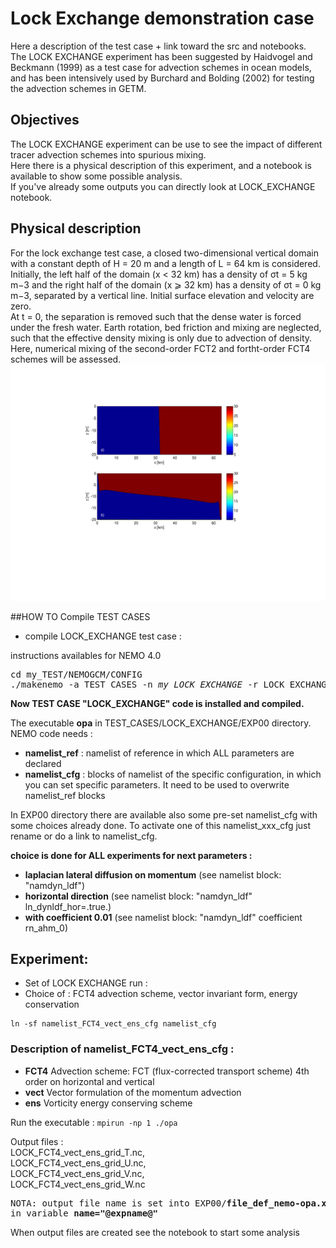 # Lock Exchange demonstration case

Here a description of the test case + link toward the src and notebooks. 
<br>
The LOCK EXCHANGE experiment has been suggested by Haidvogel and Beckmann (1999) as a test case for advection schemes in ocean models, and has been intensively used by Burchard and Bolding (2002) for testing the advection schemes in GETM.

## Objectives

The LOCK EXCHANGE experiment can be use to see the impact of different tracer advection schemes into spurious mixing. <br>
Here there is a physical description of this experiment, and a notebook is available to show some possible analysis. <br>
If you've already some outputs you can directly look at LOCK_EXCHANGE notebook.

## Physical description

For the lock exchange test case, a closed two-dimensional vertical domain with a constant depth of H = 20 m and a length of L = 64 km is considered. Initially, the left half of the domain (x < 32 km) has a density of σt = 5 kg m−3 and the right half of the domain (x ⩾ 32 km) has a density of σt = 0 kg m−3, separated by a vertical line.
Initial surface elevation and velocity are zero.<br>
At t = 0, the separation is removed such that the dense water is forced under the fresh water. Earth rotation, bed friction and mixing are neglected, such that the effective density mixing is only due to advection of density.
<br>
Here, numerical mixing of the second-order FCT2 and fortht-order FCT4 schemes will be assessed.<br> 
<img src="./figures/start-lock-exchange.001.jpeg">
<br>

##HOW TO Compile TEST CASES 
 
* compile LOCK_EXCHANGE test case : 

instructions availables for NEMO 4.0 
 
<pre>
cd my_TEST/NEMOGCM/CONFIG
./makenemo -a TEST_CASES -n <i>my_LOCK_EXCHANGE</i> -r LOCK_EXCHANGE -m <i>your_arch_file</i>
</pre>

<b> Now TEST CASE "LOCK_EXCHANGE" code is installed and compiled. </b>

The executable <b>opa</b> in TEST\_CASES/LOCK\_EXCHANGE/EXP00 directory.<br>
NEMO code needs : 

* <b>namelist_ref</b> : namelist of reference in which ALL parameters are declared
* <b>namelist_cfg</b> : blocks of namelist of the specific configuration, in which you can set specific parameters. It need to be used to overwrite namelist\_ref blocks 

In EXP00 directory there are available also some pre-set namelist\_cfg with some choices already done. To activate one of this namelist\_xxx\_cfg just rename or do a link to namelist_cfg.

<b> choice is done for ALL experiments for next parameters :</b>

- **laplacian lateral diffusion on momentum** (see namelist block: "namdyn_ldf")
- **horizontal direction** (see namelist block: "namdyn_ldf" ln_dynldf_hor=.true.)
- **with coefficient 0.01** (see namelist block: "namdyn_ldf" coefficient rn_ahm_0)

## Experiment:

* Set of LOCK EXCHANGE run : <br>
*  Choice of : FCT4 advection scheme, vector invariant form, energy conservation

```
ln -sf namelist_FCT4_vect_ens_cfg namelist_cfg
```
### Description of namelist\_FCT4\_vect\_ens\_cfg :
- **FCT4** Advection scheme: FCT (flux-corrected transport scheme) 4th order on horizontal and vertical
- **vect** Vector formulation of the momentum advection
- **ens** Vorticity energy conserving scheme

Run the executable :
``` mpirun -np 1 ./opa ```

Output files : <br>
LOCK\_FCT4\_vect\_ens\_grid\_T.nc, <br>
LOCK\_FCT4\_vect\_ens\_grid\_U.nc, <br>
LOCK\_FCT4\_vect\_ens\_grid\_V.nc, <br>
LOCK\_FCT4\_vect\_ens\_grid\_W.nc

<pre>
NOTA: output file name is set into EXP00/<b>file_def_nemo-opa.xml</b>
in variable <b>name="@expname@"</b>
</pre>

When output files are created see the notebook to start some analysis